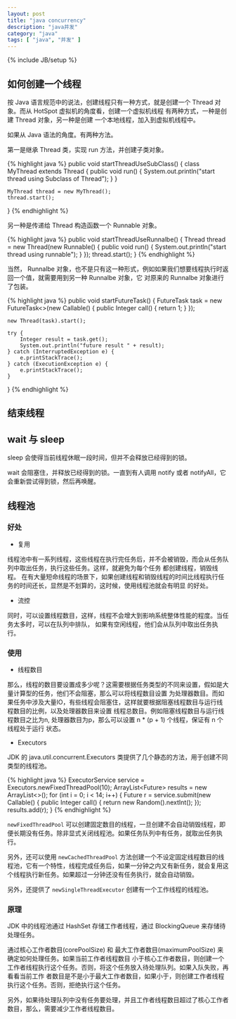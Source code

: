 ```yaml
---
layout: post
title: "java concurrency"
description: "java并发"
category: "java"
tags: [ "java", "并发" ]
---
```

{% include JB/setup %}

## 如何创建一个线程

按 Java 语言规范中的说法，创建线程只有一种方式，就是创建一个 Thread 对象。而从 HotSpot 虚拟机的角度看，创建一个虚拟机线程
有两种方式，一种是创建 Thread 对象，另一种是创建 一个本地线程，加入到虚拟机线程中。

如果从 Java 语法的角度。有两种方法。

第一是继承 Thread 类，实现 run 方法，并创建子类对象。

{% highlight java %}
public void startThreadUseSubClass() {
    class MyThread extends Thread {
        public void run() {
            System.out.println("start thread using Subclass of Thread");
        }
    }

    MyThread thread = new MyThread();
    thread.start();
}
{% endhighlight %}

另一种是传递给 Thread 构造函数一个 Runnable 对象。

{% highlight java %}
public void startThreadUseRunnalbe() {
    Thread thread = new Thread(new Runnable() {
        public void run() {
            System.out.println("start thread using runnable");
        }
    });
    thread.start();
}
{% endhighlight %}


当然， Runnalbe 对象，也不是只有这一种形式，例如如果我们想要线程执行时返回一个值，就需要用到另一种 Runnalbe 对象，它
对原来的 Runnalbe 对象进行了包装。

{% highlight java %}
public void startFutureTask() {
    FutureTask<Integer> task = new FutureTask<>(new Callable<Integer>() {
        public Integer call() {
            return 1;
        }
    });

    new Thread(task).start();

    try {
        Integer result = task.get();
        System.out.println("future result " + result);
    } catch (InterruptedException e) {
        e.printStackTrace();
    } catch (ExecutionException e) {
        e.printStackTrace();
    }
}
{% endhighlight %}

## 结束线程

## wait 与 sleep

sleep 会使得当前线程休眠一段时间，但并不会释放已经得到的锁。

wait 会阻塞住，并释放已经得到的锁。一直到有人调用 notify 或者 notifyAll，它会重新尝试得到锁，然后再唤醒。

## 线程池 

### 好处

* 复用

线程池中有一系列线程，这些线程在执行完任务后，并不会被销毁，而会从任务队列中取出任务，执行这些任务。这样，就避免为每个任务
都创建线程，销毁线程。 在有大量短命线程的场景下，如果创建线程和销毁线程的时间比线程执行任务的时间还长，显然是不划算的，这时候，使用线程池就会有明显
的好处。

* 流控

同时，可以设置线程数目，这样，线程不会增大到影响系统整体性能的程度。当任务太多时，可以在队列中排队，
如果有空闲线程，他们会从队列中取出任务执行。

### 使用

* 线程数目

那么，线程的数目要设置成多少呢？这需要根据任务类型的不同来设置，假如是大量计算型的任务，他们不会阻塞，那么可以将线程数目设置
为处理器数目。而如果任务中涉及大量IO，有些线程会阻塞住，这样就要根据阻塞线程数目与运行线程数目的比例，以及处理器数目来设置
线程总数目。例如阻塞线程数目与运行线程数目之比为n, 处理器数目为p，那么可以设置 n * (p + 1) 个线程，保证有 n 个线程处于运行
状态。

* Executors

JDK 的 java.util.concurrent.Executors 类提供了几个静态的方法，用于创建不同类型的线程池。

{% highlight java %}
ExecutorService service = Executors.newFixedThreadPool(10);
ArrayList<Future<Integer>> results = new ArrayList<>();
for (int i = 0; i < 14; i++) {
    Future<Integer> r = service.submit(new Callable<Integer>() {
        public Integer call() {
        return new Random().nextInt();
    });
    results.add(r);
}
{% endhighlight %}

`newFixedThreadPool` 可以创建固定数目的线程，一旦创建不会自动销毁线程，即便长期没有任务。除非显式关闭线程池。如果任务队列中有任务，就取出任务执行。

另外，还可以使用 `newCachedThreadPool` 方法创建一个不设定固定线程数目的线程池，它有一个特性，线程完成任务后，如果一分钟之内又有新任务，就会复用这个线程执行新任务。如果超过一分钟还没有任务执行，就会自动销毁。

另外，还提供了 `newSingleThreadExecutor` 创建有一个工作线程的线程池。

### 原理 

JDK 中的线程池通过 HashSet 存储工作者线程，通过 BlockingQueue 来存储待处理任务。

通过核心工作者数目(corePoolSize) 和 最大工作者数目(maximumPoolSize) 来确定如何处理任务。如果当前工作者线程数目
小于核心工作者数目，则创建一个工作者线程执行这个任务。否则，将这个任务放入待处理队列。如果入队失败，再看看当前工作
者数目是不是小于最大工作者数目，如果小于，则创建工作者线程执行这个任务。否则，拒绝执行这个任务。

另外，如果待处理队列中没有任务要处理，并且工作者线程数目超过了核心工作者数目，那么，需要减少工作者线程数目。

